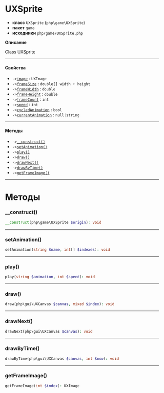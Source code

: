 # UXSprite

- **класс** `UXSprite` (`php\game\UXSprite`)
- **пакет** `game`
- **исходники** `php/game/UXSprite.php`

**Описание**

Class UXSprite

---

#### Свойства

- `->`[`image`](#prop-image) : `UXImage`
- `->`[`frameSize`](#prop-framesize) : `double[] width + height`
- `->`[`frameWidth`](#prop-framewidth) : `double`
- `->`[`frameHeight`](#prop-frameheight) : `double`
- `->`[`frameCount`](#prop-framecount) : `int`
- `->`[`speed`](#prop-speed) : `int`
- `->`[`cycledAnimation`](#prop-cycledanimation) : `bool`
- `->`[`currentAnimation`](#prop-currentanimation) : `null|string`

---

#### Методы

- `->`[`__construct()`](#method-__construct)
- `->`[`setAnimation()`](#method-setanimation)
- `->`[`play()`](#method-play)
- `->`[`draw()`](#method-draw)
- `->`[`drawNext()`](#method-drawnext)
- `->`[`drawByTime()`](#method-drawbytime)
- `->`[`getFrameImage()`](#method-getframeimage)

---
# Методы

<a name="method-__construct"></a>

### __construct()
```php
__construct(php\game\UXSprite $origin): void
```

---

<a name="method-setanimation"></a>

### setAnimation()
```php
setAnimation(string $name, int[] $indexes): void
```

---

<a name="method-play"></a>

### play()
```php
play(string $animation, int $speed): void
```

---

<a name="method-draw"></a>

### draw()
```php
draw(php\gui\UXCanvas $canvas, mixed $index): void
```

---

<a name="method-drawnext"></a>

### drawNext()
```php
drawNext(php\gui\UXCanvas $canvas): void
```

---

<a name="method-drawbytime"></a>

### drawByTime()
```php
drawByTime(php\gui\UXCanvas $canvas, int $now): void
```

---

<a name="method-getframeimage"></a>

### getFrameImage()
```php
getFrameImage(int $index): UXImage
```